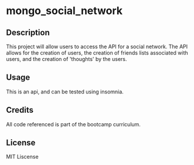 # mongo_social_network

## Description

This project will allow users to access the API for a social network. The API allows for the creation of users, the creation of friends lists associated with users, and the creation of 'thoughts' by the users.

## Usage

This is an api, and can be tested using insomnia.

## Credits

All code referenced is part of the bootcamp curriculum.

## License

MIT Liscense